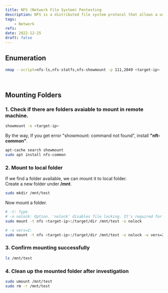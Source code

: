 ```yaml
---
title: NFS (Network File System) Pentesting
description: NFS is a distributed file system protocol that allows a user on a client computer to access files over a computer network much like local storage is accessed. Default ports are 111, 2049.
tags:
    - Network
refs:
date: 2022-12-25
draft: false
---
```


## Enumeration

```sh
nmap --script=nfs-ls,nfs-statfs,nfs-showmount -p 111,2049 <target-ip>
```

<br />

## Mounting Folders

### 1. Check if there are folders avaiable to mount in remote machine.

```sh
showmount -e <target-ip>
```

By the way, If you get error "showmount: command not found", install **"nft-common"**.

```sh
apt-cache search showmount
sudo apt install nfs-common
```

### 2. Mount to local folder

If we find a folder available, we can mount it to local folder.  
Create a new folder under **/mnt**.

```sh
sudo mkdir /mnt/test
```

Now mount a folder.

```sh
# -t: Type
# -o nolock: Option. 'nolock' disables file locking. It's required for older NFS servers.
sudo mount -t nfs <target-ip>:/target/dir /mnt/test -o nolock

# -o vers=2: 
sudo mount -t nfs <target-ip>:/target/dir /mnt/test -o nolock -o vers=2
```

### 3. Confirm mounting successfully

```sh
ls /mnt/test
```

### 4. Clean up the mounted folder after investigation

```sh
sudo umount /mnt/test
sudo rm -r /mnt/test
```

